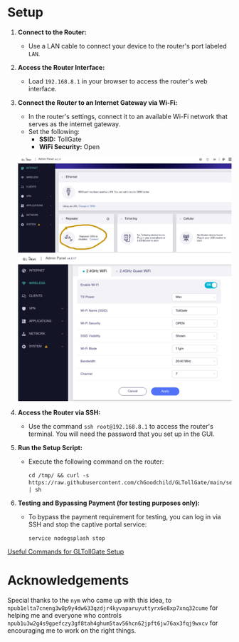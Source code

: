 # Setup

1. **Connect to the Router:**
   - Use a LAN cable to connect your device to the router's port labeled `LAN`.

2. **Access the Router Interface:**
   - Load `192.168.8.1` in your browser to access the router's web interface.

3. **Connect the Router to an Internet Gateway via Wi-Fi:**
   - In the router's settings, connect it to an available Wi-Fi network that serves as the internet gateway.
   - Set the following:
     - **SSID:** TollGate
     - **WiFi Security:** Open

   ![Connect to Gateway](images/connect_to_gateway.jpeg)
   ![Set TollGate Name](images/set_tollgate_name.png)

4. **Access the Router via SSH:**
   - Use the command `ssh root@192.168.8.1` to access the router's terminal. You will need the password that you set up in the GUI.

5. **Run the Setup Script:**
   - Execute the following command on the router:
     ```
     cd /tmp/ && curl -s https://raw.githubusercontent.com/chGoodchild/GLTollGate/main/setup_online.sh | sh
     ```

6. **Testing and Bypassing Payment (for testing purposes only):**
   - To bypass the payment requirement for testing, you can log in via SSH and stop the captive portal service:
     ```
     service nodogsplash stop
     ```

[Useful Commands for GLTollGate Setup](https://github.com/chGoodchild/GLTollGate/blob/main/useful_commands.md)


# Acknowledgements

Special thanks to the `nym` who came up with this idea, to
`npub1elta7cneng3w8p9y4dw633qzdjr4kyvaparuyuttyrx6e8xp7xnq32cume` for
helping me and everyone who controls
`npub1u3w2g4s9gpefczy3gf8tah4ghum5tav56hcn62jpft6jw76ax3fqj9wxcv` for
encouraging me to work on the right things.

